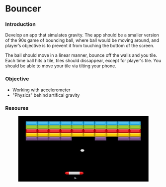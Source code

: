# Bouncer

### Introduction

Develop an app that simulates gravity. The app should be a smaller version of the 90s game of bouncing ball, where ball would be moving around, and player’s objective is to prevent it from touching the bottom of the screen.

The ball should move in a linear manner, bounce off the walls and you tile.
Each time ball hits a tile, tiles should dissappear, except for player's tile.
You should be able to move your tile via tilting your phone.

### Objective

- Working with accelerometer
- "Physics" behind artifical gravity

### Resoures

<center>

<img src="https://github.com/alem-01/alem_public/blob/master/resources/bouncer.01.jpg?raw=true" style = "width: 420px !important; height: 210px !important;"/>

</center>

